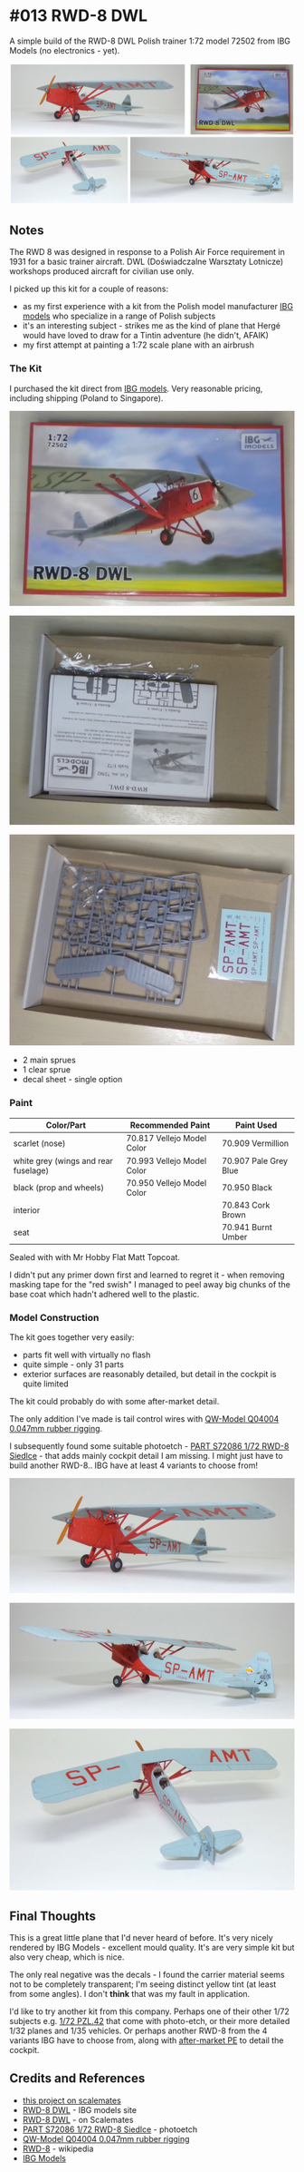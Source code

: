 # #013 RWD-8 DWL

A simple build of the RWD-8 DWL Polish trainer 1:72 model 72502 from IBG Models (no electronics - yet).

![Build](./assets/RWD8DWL_build.jpg?raw=true)

## Notes

The RWD 8 was designed in response to a Polish Air Force requirement in 1931 for a basic trainer aircraft.
DWL (Doświadczalne Warsztaty Lotnicze) workshops produced aircraft for civilian use only.

I picked up this kit for a couple of reasons:

* as my first experience with a kit from the Polish model manufacturer [IBG models](http://www.ibgmodels.com/72502-2/) who specialize in a range of Polish subjects
* it's an interesting subject - strikes me as the kind of plane that Hergé would have loved to draw for a Tintin adventure (he didn't, AFAIK)
* my first attempt at painting a 1:72 scale plane with an airbrush

### The Kit

I purchased the kit direct from [IBG models](http://www.ibgmodels.com/72502-2/). Very reasonable pricing, including shipping (Poland to Singapore).

![kit_box](./assets/kit_box.jpg?raw=true)

![kit_box_contents](./assets/kit_box_contents.jpg?raw=true)

![kit_parts](./assets/kit_parts.jpg?raw=true)

* 2 main sprues
* 1 clear sprue
* decal sheet - single option

### Paint

| Color/Part                           | Recommended Paint           | Paint Used |
|--------------------------------------|-----------------------------|------------|
| scarlet (nose)                       | 70.817 Vellejo Model Color  | 70.909 Vermillion  |
| white grey (wings and rear fuselage) | 70.993 Vellejo Model Color  | 70.907 Pale Grey Blue |
| black (prop and wheels)              | 70.950 Vellejo Model Color  | 70.950 Black       |
| interior                             |                             | 70.843 Cork Brown  |
| seat                                 |                             | 70.941 Burnt Umber |

Sealed with with Mr Hobby Flat Matt Topcoat.

I didn't put any primer down first and learned to regret it - when removing masking tape for the "red swish" I managed to peel away big chunks of the base coat which hadn't adhered well to the plastic.

### Model Construction

The kit goes together very easily:

* parts fit well with virtually no flash
* quite simple - only 31 parts
* exterior surfaces are reasonably detailed, but detail in the cockpit is quite limited

The kit could probably do with some after-market detail.

The only addition I've made is tail control wires with [QW-Model Q04004 0.047mm rubber rigging](http://www.qw-model.com/nd.jsp?id=59#_np=111_356).

I subsequently found some suitable photoetch  - [PART S72086 1/72 RWD-8 Siedlce](http://en.ibg.com.pl/en,part-s72086-1-72-rwd-8-siedlce,3,82,84,86,2880.html#.YCPpiukzaL4) - that adds mainly cockpit detail I am missing. I might just have to build another RWD-8.. IBG have at least 4 variants to choose from!

![build_01](./assets/build_01.jpg?raw=true)

![build_02](./assets/build_02.jpg?raw=true)

![build_03](./assets/build_03.jpg?raw=true)

## Final Thoughts

This is a great little plane that I'd never heard of before. It's very nicely rendered by IBG Models - excellent mould quality.
It's are very simple kit but also very cheap, which is nice.

The only real negative was the decals - I found the carrier material seems not to be completely transparent; I'm seeing distinct yellow tint (at least from some angles). I don't **think** that was my fault in application.

I'd like to try another kit from this company.
Perhaps one of their other 1/72 subjects e.g. [1/72 PZL.42](http://www.ibgmodels.com/72509-2/) that come with photo-etch,
or their more detailed 1/32 planes and 1/35 vehicles.
Or perhaps another RWD-8 from the 4 variants IBG have to choose from, along with [after-market PE](http://en.ibg.com.pl/en,part-s72086-1-72-rwd-8-siedlce,3,82,84,86,2880.html#.YCPpiukzaL4) to detail the cockpit.

## Credits and References

* [this project on scalemates](https://www.scalemates.com/profiles/mate.php?id=74137&p=projects&project=93910)
* [RWD-8 DWL](http://www.ibgmodels.com/72502-2/) - IBG models site
* [RWD-8 DWL](https://www.scalemates.com/kits/ibg-models-72502-rwd-8-dwl--938420) - on Scalemates
* [PART S72086 1/72 RWD-8 Siedlce](http://en.ibg.com.pl/en,part-s72086-1-72-rwd-8-siedlce,3,82,84,86,2880.html#.YCPpiukzaL4) - photoetch
* [QW-Model Q04004 0.047mm rubber rigging](http://www.qw-model.com/nd.jsp?id=59#_np=111_356)
* [RWD-8](https://en.wikipedia.org/wiki/RWD_8) - wikipedia
* [IBG Models](http://www.ibgmodels.com)

